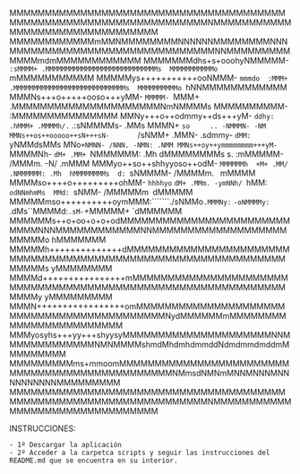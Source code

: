 MMMMMMMMMMMMMMMMMMMMMMMMMMMMMMMMMMMMMMMMMMMMMMMMMMMMMMMMMMMMMMMMMMMNMMMMMMMMMMMMMMMMMMMMMMMMMMMMMMMM
MMMMMMMMMMMMmMMNMMMMMMMMNNNNNNMMMMMMMMNNNMMMMMMMMMMMMMMMMMMMMMMMMMMMMMNNMMMMMMMMMMMMMmdmMMMMMMMMMMMM
MMMMMMMdhs+s+ooohyNMMMMM-      `:sMMMM+ .MMMMMMMMMMMMMMMMMMMMMMMMMMMMs  MMMMMMMMMMMo`   mMMMMMMMMMMM
MMMMMys+++++++++++ooNMMM- `mmmdo  :MMM+ .MMMMMMMMMMMMMMMMMMMMMMMMMMMMs  MMMMMMMMMMo `hNNMMMMMMMMMMMM
MMMNs+++o+++++ooso+++yMM- `MMMMM- `MMM+ .MMMMMMMMMMMMMMMMMMMMMNmNMMMMs  MMMMMMMMMM- :MMMMMMMMMMMMMMM
MMNy+++o++odmmy++ds+++yM- `ddhy: .hMMM+ .MMMMh/.`  .:sNMMMMs-     .MMs  MMMN+ `so     .. -NMMMN- -NM
MMNs++os++ooooo++sN+++sN-       `/sNMM+ .MMN- .sdmmy- `dMM: `yNMMdsMMs  MNo` +NMNN- /NNN. -NMN: .NMM
MMNs++oy++ymmmmmmmm+++yM- `MMMMNh- `dM+ .MM+ `NMMMMMM: .Mh  dMMMMMMMMs  s. :mMMMMM- /MMMm. -N/ .mMMM
MMMyo++so++shhyyoso++odM- `MMMMMMh  +M+ .MM/ .NMMMMMM: .Mh  hMMMMMMMMs  d: `sNMMMM- /MMMMm. ` `mMMMM
MMMMso++++o+++++++++ohMM- `hhhhyo` `dM+ .MMm. -ymNNh/ `hMM: `odNNmhmMs  MMd: `sNMM- /MMMMMm` `dMMMMM
MMMMMmso++++++++++oymMMM:```````./sNMMo`.MMMNy:`   `-oNMMMMy:`    .dMs``MMMMd:`.sM-`+MMMMM+ `dMMMMMM
MMMMMMs++o+oo+o+o+odMMMMMMMMMMMMMMMMMMMMMMMMMMMMNNNMMMMMMMMMMMMNNMMMMMMMMMMMMMMMMMMMMMMMMo  hMMMMMMM
MMMMMh++++++++++++++dMMMMMMMMMMMMMMMMMMMMMMMMMMMMMMMMMMMMMMMMMMMMMMMMMMMMMMMMMMMMMMMMMMMs  yMMMMMMMM
MMMMd++++++++++++++++mMMMMMMMMMMMMMMMMMMMMMMMMMMMMMMMMMMMMMMMMMMMMMMMMMMMMMMMMMMMMMMMMMy  yMMMMMMMMM
MMMN+++++++++++++++++omMMMMMMMMMMMMMMMMMMMMMMMMMMMMMMMMMMMMMMMMMMMNydMMMMMMmMMMMMMMMMMMMMMMMMMMMMMMM
MMMyosyhs+++yy+++shyysyMMMMMMMMMMMMMMMMMMMMMNNMMMMMMMMMMMMMNMNMMMMshmdMhdmhdmmddNdmdmmdmddmMMMMMMMMM
MMMMMMMMMms+mmoomMMMMMMMMMMMMMMMMMMMMMMMMMMMMMMMMMMMMMMMMMMMMMMMNMmsdNMNmMNNMNNNMNNNNNNNNNNMMMMMMMMM
MMMMMMMMMMMMMMMMMMMMMMMMMMMMMMMMMMMMMMMMMMMMMMMMMMMMMMMMMMMMMMMMMMMNMMMMMMMMMMMMMMMMMMMMMMMMMMMMMMMM


INSTRUCCIONES:

	- 1º Descargar la aplicación 
	- 2º Acceder a la carpetca scripts y seguir las instrucciones del README.md que se encuentra en su interior.



